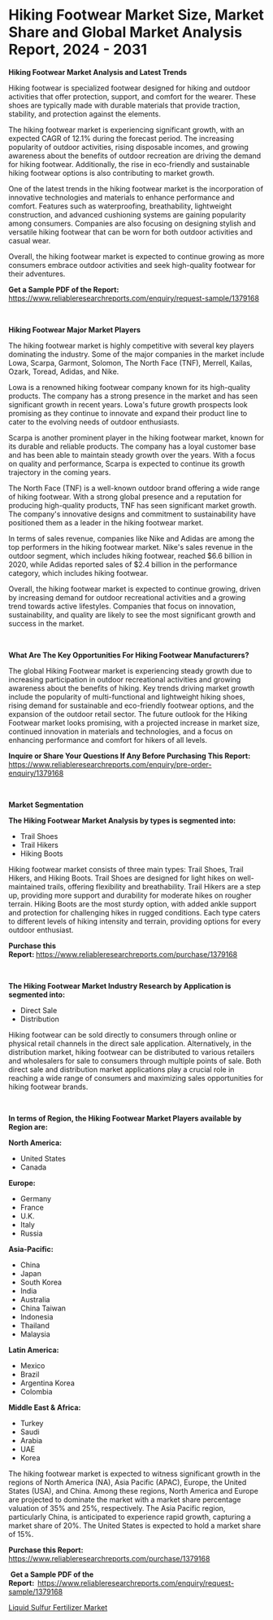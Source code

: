 <p><h1>Hiking Footwear Market Size, Market Share and Global Market Analysis Report, 2024 - 2031</h1></p><p><strong>Hiking Footwear Market Analysis and Latest Trends</strong></p>
<p><p>Hiking footwear is specialized footwear designed for hiking and outdoor activities that offer protection, support, and comfort for the wearer. These shoes are typically made with durable materials that provide traction, stability, and protection against the elements.</p><p>The hiking footwear market is experiencing significant growth, with an expected CAGR of 12.1% during the forecast period. The increasing popularity of outdoor activities, rising disposable incomes, and growing awareness about the benefits of outdoor recreation are driving the demand for hiking footwear. Additionally, the rise in eco-friendly and sustainable hiking footwear options is also contributing to market growth.</p><p>One of the latest trends in the hiking footwear market is the incorporation of innovative technologies and materials to enhance performance and comfort. Features such as waterproofing, breathability, lightweight construction, and advanced cushioning systems are gaining popularity among consumers. Companies are also focusing on designing stylish and versatile hiking footwear that can be worn for both outdoor activities and casual wear.</p><p>Overall, the hiking footwear market is expected to continue growing as more consumers embrace outdoor activities and seek high-quality footwear for their adventures.</p></p>
<p><strong>Get a Sample PDF of the Report:&nbsp;</strong> <a href="https://www.reliableresearchreports.com/enquiry/request-sample/1379168">https://www.reliableresearchreports.com/enquiry/request-sample/1379168</a></p>
<p>&nbsp;</p>
<p><strong>Hiking Footwear Major Market Players</strong></p>
<p><p>The hiking footwear market is highly competitive with several key players dominating the industry. Some of the major companies in the market include Lowa, Scarpa, Garmont, Solomon, The North Face (TNF), Merrell, Kailas, Ozark, Toread, Adidas, and Nike.</p><p>Lowa is a renowned hiking footwear company known for its high-quality products. The company has a strong presence in the market and has seen significant growth in recent years. Lowa's future growth prospects look promising as they continue to innovate and expand their product line to cater to the evolving needs of outdoor enthusiasts.</p><p>Scarpa is another prominent player in the hiking footwear market, known for its durable and reliable products. The company has a loyal customer base and has been able to maintain steady growth over the years. With a focus on quality and performance, Scarpa is expected to continue its growth trajectory in the coming years.</p><p>The North Face (TNF) is a well-known outdoor brand offering a wide range of hiking footwear. With a strong global presence and a reputation for producing high-quality products, TNF has seen significant market growth. The company's innovative designs and commitment to sustainability have positioned them as a leader in the hiking footwear market.</p><p>In terms of sales revenue, companies like Nike and Adidas are among the top performers in the hiking footwear market. Nike's sales revenue in the outdoor segment, which includes hiking footwear, reached $6.6 billion in 2020, while Adidas reported sales of $2.4 billion in the performance category, which includes hiking footwear.</p><p>Overall, the hiking footwear market is expected to continue growing, driven by increasing demand for outdoor recreational activities and a growing trend towards active lifestyles. Companies that focus on innovation, sustainability, and quality are likely to see the most significant growth and success in the market.</p></p>
<p>&nbsp;</p>
<p><strong>What Are The Key Opportunities For Hiking Footwear Manufacturers?</strong></p>
<p><p>The global Hiking Footwear market is experiencing steady growth due to increasing participation in outdoor recreational activities and growing awareness about the benefits of hiking. Key trends driving market growth include the popularity of multi-functional and lightweight hiking shoes, rising demand for sustainable and eco-friendly footwear options, and the expansion of the outdoor retail sector. The future outlook for the Hiking Footwear market looks promising, with a projected increase in market size, continued innovation in materials and technologies, and a focus on enhancing performance and comfort for hikers of all levels.</p></p>
<p><strong>Inquire or Share Your Questions If Any Before Purchasing This Report:</strong> <a href="https://www.reliableresearchreports.com/enquiry/pre-order-enquiry/1379168">https://www.reliableresearchreports.com/enquiry/pre-order-enquiry/1379168</a></p>
<p>&nbsp;</p>
<p><strong>Market Segmentation</strong></p>
<p><strong>The Hiking Footwear Market Analysis by types is segmented into:</strong></p>
<p><ul><li>Trail Shoes</li><li>Trail Hikers</li><li>Hiking Boots</li></ul></p>
<p><p>Hiking footwear market consists of three main types: Trail Shoes, Trail Hikers, and Hiking Boots. Trail Shoes are designed for light hikes on well-maintained trails, offering flexibility and breathability. Trail Hikers are a step up, providing more support and durability for moderate hikes on rougher terrain. Hiking Boots are the most sturdy option, with added ankle support and protection for challenging hikes in rugged conditions. Each type caters to different levels of hiking intensity and terrain, providing options for every outdoor enthusiast.</p></p>
<p><strong>Purchase this Report:&nbsp;</strong><a href="https://www.reliableresearchreports.com/purchase/1379168">https://www.reliableresearchreports.com/purchase/1379168</a></p>
<p>&nbsp;</p>
<p><strong>The Hiking Footwear Market Industry Research by Application is segmented into:</strong></p>
<p><ul><li>Direct Sale</li><li>Distribution</li></ul></p>
<p><p>Hiking footwear can be sold directly to consumers through online or physical retail channels in the direct sale application. Alternatively, in the distribution market, hiking footwear can be distributed to various retailers and wholesalers for sale to consumers through multiple points of sale. Both direct sale and distribution market applications play a crucial role in reaching a wide range of consumers and maximizing sales opportunities for hiking footwear brands.</p></p>
<p>&nbsp;</p>
<p><strong>In terms of Region, the Hiking Footwear Market Players available by Region are:</strong></p>
<p>
    <p> <strong> North America: </strong>
        <ul>
            <li>United States</li>
            <li>Canada</li>
        </ul>
        </p> 
    <p> <strong> Europe: </strong>
        <ul>
            <li>Germany</li>
            <li>France</li>
            <li>U.K.</li>
            <li>Italy</li>
            <li>Russia</li>
        </ul>
        </p> 
    <p> <strong> Asia-Pacific: </strong>
        <ul>
            <li>China</li>
            <li>Japan</li>
            <li>South Korea</li>
            <li>India</li>
            <li>Australia</li>
            <li>China Taiwan</li>
            <li>Indonesia</li>
            <li>Thailand</li>
            <li>Malaysia</li>
        </ul>
        </p> 
    <p> <strong> Latin America: </strong>
        <ul>
            <li>Mexico</li>
            <li>Brazil</li>
            <li>Argentina Korea</li>
            <li>Colombia</li>
        </ul>
        </p> 
    <p> <strong> Middle East & Africa: </strong>
        <ul>
            <li>Turkey</li>
            <li>Saudi</li>
            <li>Arabia</li>
            <li>UAE</li>
            <li>Korea</li>
        </ul>
    </p>
    </p>
<p><p>The hiking footwear market is expected to witness significant growth in the regions of North America (NA), Asia Pacific (APAC), Europe, the United States (USA), and China. Among these regions, North America and Europe are projected to dominate the market with a market share percentage valuation of 35% and 25%, respectively. The Asia Pacific region, particularly China, is anticipated to experience rapid growth, capturing a market share of 20%. The United States is expected to hold a market share of 15%.</p></p>
<p><strong>Purchase this Report: </strong><a href="https://www.reliableresearchreports.com/purchase/1379168">https://www.reliableresearchreports.com/purchase/1379168</a></p>
<p>&nbsp;<strong>Get a Sample PDF of the Report:&nbsp;&nbsp;</strong><a href="https://www.reliableresearchreports.com/enquiry/request-sample/1379168">https://www.reliableresearchreports.com/enquiry/request-sample/1379168</a></p>
<p><strong></strong></p>
<p><p><a href="https://nifty-kite-d51.notion.site/Liquid-Sulfur-Fertilizer-Market-Offer-Valuable-Insights-into-Market-Size-Market-Share-Market-Trend-14502f908e7d4e0ea9136398e88c24a6">Liquid Sulfur Fertilizer Market</a></p></p>